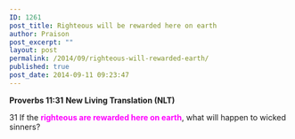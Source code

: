 ```yaml
---
ID: 1261
post_title: Righteous will be rewarded here on earth
author: Praison
post_excerpt: ""
layout: post
permalink: /2014/09/righteous-will-rewarded-earth/
published: true
post_date: 2014-09-11 09:23:47
---
```

<strong>Proverbs 11:31</strong>
<strong> New Living Translation (NLT)</strong>

31 If the <span style="color: #ff00ff;"><strong>righteous are rewarded here on earth</strong></span>,
what will happen to wicked sinners?
